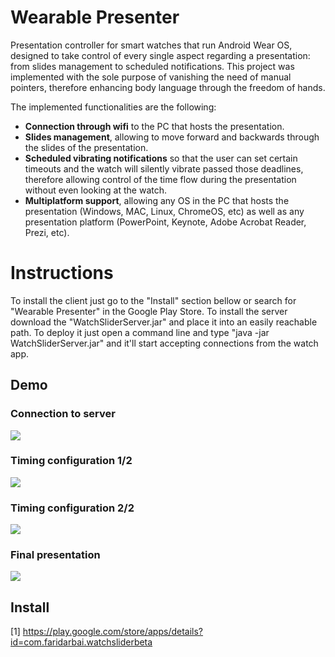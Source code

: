 # Wearable Presenter
Presentation controller for smart watches that run Android Wear OS, designed to take control of every single aspect regarding a presentation: from slides management to scheduled notifications. This project was implemented with the sole purpose of vanishing the need of manual pointers, therefore enhancing body language through the freedom of hands.

The implemented functionalities are the following:
* **Connection through wifi** to the PC that hosts the presentation.
* **Slides management**, allowing to move forward and backwards through the slides of the presentation.
* **Scheduled vibrating notifications** so that the user can set certain timeouts and the watch will silently vibrate passed those deadlines, therefore allowing control of the time flow during the presentation without even looking at the watch.
* **Multiplatform support**, allowing any OS in the PC that hosts the presentation (Windows, MAC, Linux, ChromeOS, etc) as well as any presentation platform (PowerPoint, Keynote, Adobe Acrobat Reader, Prezi, etc).

# Instructions
To install the client just go to the "Install" section bellow or search for "Wearable Presenter" in the Google Play Store. To install the server download the "WatchSliderServer.jar" and place it into an easily reachable path. To deploy it just open a command line and type "java -jar WatchSliderServer.jar" and it'll start accepting connections from the watch app. 

## Demo

### Connection to server
![](./snapshots/config_ip.gif)

### Timing configuration 1/2
![](./snapshots/config_timing_1.gif)

### Timing configuration 2/2
![](./snapshots/config_timing_2.gif)

### Final presentation
![](./snapshots/presentation.gif)

## Install
[1] https://play.google.com/store/apps/details?id=com.faridarbai.watchsliderbeta

